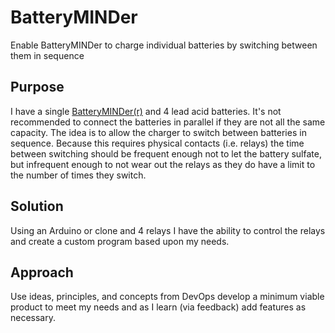 # BatteryMINDer
Enable BatteryMINDer to charge individual batteries by switching between them in sequence

## Purpose
I have a single [BatteryMINDer(r)](http://www.batteryminders.com/batteryminder-plus-charger-model-12117-12v-1-33-amp-charger-maintainer-desulfator/) and 4 lead acid batteries. It's not recommended to connect the batteries in parallel if they are not all the same capacity. The idea is to allow the charger to switch between batteries in sequence. Because this requires physical contacts (i.e. relays) the time between switching should be frequent enough not to let the battery sulfate, but infrequent enough to not wear out the relays as they do have a limit to the number of times they switch.

## Solution
Using an Arduino or clone and 4 relays I have the ability to control the relays and create a custom program based upon my needs.
 
## Approach
Use ideas, principles, and concepts from DevOps develop a minimum viable product to meet my needs and as I learn (via feedback) add features as necessary.

